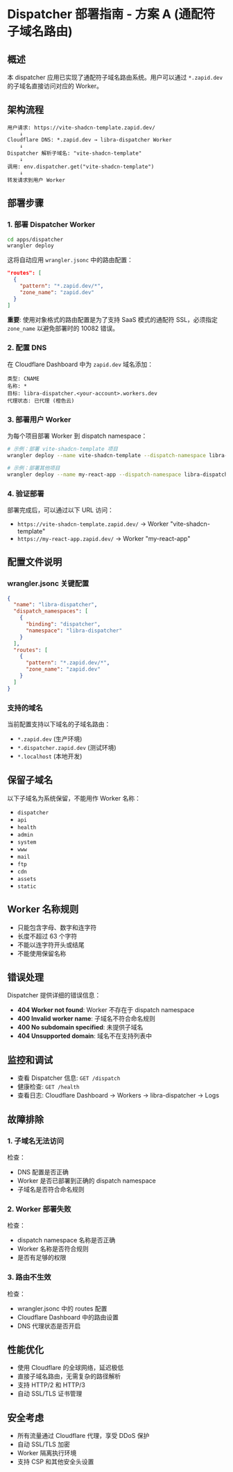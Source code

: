# Dispatcher 部署指南 - 方案 A (通配符子域名路由)

## 概述

本 dispatcher 应用已实现了通配符子域名路由系统。用户可以通过 `*.zapid.dev` 的子域名直接访问对应的 Worker。

## 架构流程

```
用户请求: https://vite-shadcn-template.zapid.dev/
    ↓
Cloudflare DNS: *.zapid.dev → libra-dispatcher Worker
    ↓
Dispatcher 解析子域名: "vite-shadcn-template"
    ↓
调用: env.dispatcher.get("vite-shadcn-template")
    ↓
转发请求到用户 Worker
```

## 部署步骤

### 1. 部署 Dispatcher Worker

```bash
cd apps/dispatcher
wrangler deploy
```

这将自动应用 `wrangler.jsonc` 中的路由配置：
```json
"routes": [
  {
    "pattern": "*.zapid.dev/*",
    "zone_name": "zapid.dev"
  }
]
```

**重要**: 使用对象格式的路由配置是为了支持 SaaS 模式的通配符 SSL，必须指定 `zone_name` 以避免部署时的 10082 错误。

### 2. 配置 DNS

在 Cloudflare Dashboard 中为 `zapid.dev` 域名添加：

```
类型: CNAME
名称: *
目标: libra-dispatcher.<your-account>.workers.dev
代理状态: 已代理 (橙色云)
```

### 3. 部署用户 Worker

为每个项目部署 Worker 到 dispatch namespace：

```bash
# 示例：部署 vite-shadcn-template 项目
wrangler deploy --name vite-shadcn-template --dispatch-namespace libra-dispatcher

# 示例：部署其他项目
wrangler deploy --name my-react-app --dispatch-namespace libra-dispatcher
```

### 4. 验证部署

部署完成后，可以通过以下 URL 访问：

- `https://vite-shadcn-template.zapid.dev/` → Worker "vite-shadcn-template"
- `https://my-react-app.zapid.dev/` → Worker "my-react-app"

## 配置文件说明

### wrangler.jsonc 关键配置

```json
{
  "name": "libra-dispatcher",
  "dispatch_namespaces": [
    {
      "binding": "dispatcher",
      "namespace": "libra-dispatcher"
    }
  ],
  "routes": [
    {
      "pattern": "*.zapid.dev/*",
      "zone_name": "zapid.dev"
    }
  ]
}
```

### 支持的域名

当前配置支持以下域名的子域名路由：
- `*.zapid.dev` (生产环境)
- `*.dispatcher.zapid.dev` (测试环境)
- `*.localhost` (本地开发)

## 保留子域名

以下子域名为系统保留，不能用作 Worker 名称：
- `dispatcher`
- `api`
- `health`
- `admin`
- `system`
- `www`
- `mail`
- `ftp`
- `cdn`
- `assets`
- `static`

## Worker 名称规则

- 只能包含字母、数字和连字符
- 长度不超过 63 个字符
- 不能以连字符开头或结尾
- 不能使用保留名称

## 错误处理

Dispatcher 提供详细的错误信息：

- **404 Worker not found**: Worker 不存在于 dispatch namespace
- **400 Invalid worker name**: 子域名不符合命名规则
- **400 No subdomain specified**: 未提供子域名
- **404 Unsupported domain**: 域名不在支持列表中

## 监控和调试

- 查看 Dispatcher 信息: `GET /dispatch`
- 健康检查: `GET /health`
- 查看日志: Cloudflare Dashboard → Workers → libra-dispatcher → Logs

## 故障排除

### 1. 子域名无法访问

检查：
- DNS 配置是否正确
- Worker 是否已部署到正确的 dispatch namespace
- 子域名是否符合命名规则

### 2. Worker 部署失败

检查：
- dispatch namespace 名称是否正确
- Worker 名称是否符合规则
- 是否有足够的权限

### 3. 路由不生效

检查：
- wrangler.jsonc 中的 routes 配置
- Cloudflare Dashboard 中的路由设置
- DNS 代理状态是否开启

## 性能优化

- 使用 Cloudflare 的全球网络，延迟极低
- 直接子域名路由，无需复杂的路径解析
- 支持 HTTP/2 和 HTTP/3
- 自动 SSL/TLS 证书管理

## 安全考虑

- 所有流量通过 Cloudflare 代理，享受 DDoS 保护
- 自动 SSL/TLS 加密
- Worker 隔离执行环境
- 支持 CSP 和其他安全头设置
